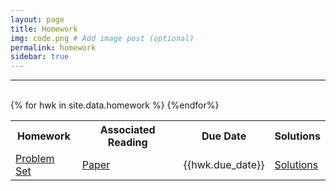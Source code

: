 ```yaml
---
layout: page
title: Homework
img: code.png # Add image post (optional)
permalink: homework
sidebar: true
---
```


---


<table>
<tr>
<th> <b>Homework</b></th>
<th> <b>Associated Reading</b></th>
<th> <b> Due Date</b> </th>
<th> <b> Solutions</b> </th><br/>
</tr>
{% for hwk in site.data.homework %}
<tr>
<td> <a href="http://www.rpgroup.caltech.edu/bige105/hwk/{{hwk.pset}}"> Problem Set </a></td>
<td> <a href="http://www.rpgroup.caltech.edu/bige105/hwk/{{hwk.reading}}"> Paper </a></td>
<td> {{hwk.due_date}} </td>
<td> <a href="https://rpdata.caltech.edu/courses/bige105/2020/{{hwk.solns}}">Solutions</a></td>
</tr>
{%endfor%}
</table>
